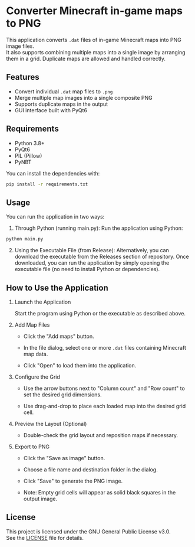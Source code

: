 # Converter Minecraft in-game maps to PNG

This application converts `.dat` files of in-game Minecraft maps into PNG image files.  
It also supports combining multiple maps into a single image by arranging them in a grid. Duplicate maps are allowed and handled correctly.

## Features

- Convert individual `.dat` map files to `.png`
- Merge multiple map images into a single composite PNG
- Supports duplicate maps in the output
- GUI interface built with PyQt6

## Requirements

- Python 3.8+
- PyQt6
- PIL (Pillow)
- PyNBT

You can install the dependencies with:

```bash
pip install -r requirements.txt
```

## Usage

You can run the application in two ways:

1. Through Python (running main.py):
Run the application using Python:

```bash
python main.py
```

2. Using the Executable File (from Release):
Alternatively, you can download the executable from the Releases section of repository.
Once downloaded, you can run the application by simply opening the executable file (no need to install Python or dependencies).

## How to Use the Application

1. Launch the Application

    Start the program using Python or the executable as described above.

2. Add Map Files

    * Click the "Add maps" button.

    * In the file dialog, select one or more `.dat` files containing Minecraft map data.

    * Click "Open" to load them into the application.

3. Configure the Grid

    * Use the arrow buttons next to "Column count" and "Row count" to set the desired grid dimensions.

    * Use drag-and-drop to place each loaded map into the desired grid cell.

4. Preview the Layout (Optional)

    * Double-check the grid layout and reposition maps if necessary.

5. Export to PNG

    * Click the "Save as image" button.

    * Choose a file name and destination folder in the dialog.

    * Click "Save" to generate the PNG image.

    * Note: Empty grid cells will appear as solid black squares in the output image.

## License

This project is licensed under the GNU General Public License v3.0.  
See the [LICENSE](./LICENSE) file for details.